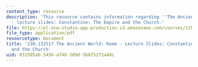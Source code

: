```yaml
---
content_type: resource
description: 'This resource contains information regarding ''The Ancient World: Rome''
  - lecture slides: Constantine: The Empire and the Church.'
file: https://ol-ocw-studio-app-production.s3.amazonaws.com/courses/21h-132-the-ancient-world-rome-spring-2017/031585ab5456af48309d566f52f2a48c_MIT21H_132S17_Constantine.pdf
file_type: application/pdf
resourcetype: Document
title: '21H.132S17 The Ancient World: Rome - Lecture Slides: Constantine: The Empire
  and the Church'
uid: 031585ab-5456-af48-309d-566f52f2a48c
---
```

